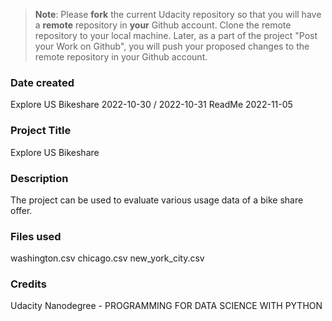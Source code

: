 >**Note**: Please **fork** the current Udacity repository so that you will have a **remote** repository in **your** Github account. Clone the remote repository to your local machine. Later, as a part of the project "Post your Work on Github", you will push your proposed changes to the remote repository in your Github account.

### Date created
Explore US Bikeshare 2022-10-30 / 2022-10-31
ReadMe 2022-11-05

### Project Title
Explore US Bikeshare

### Description
The project can be used to evaluate various usage data of a bike share offer.

### Files used
washington.csv
chicago.csv
new_york_city.csv

### Credits
Udacity Nanodegree - PROGRAMMING FOR DATA SCIENCE WITH PYTHON



